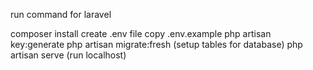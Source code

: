 run command for laravel

composer install
create .env file copy .env.example
php artisan key:generate
php artisan migrate:fresh (setup tables for database)
php artisan serve (run localhost)

